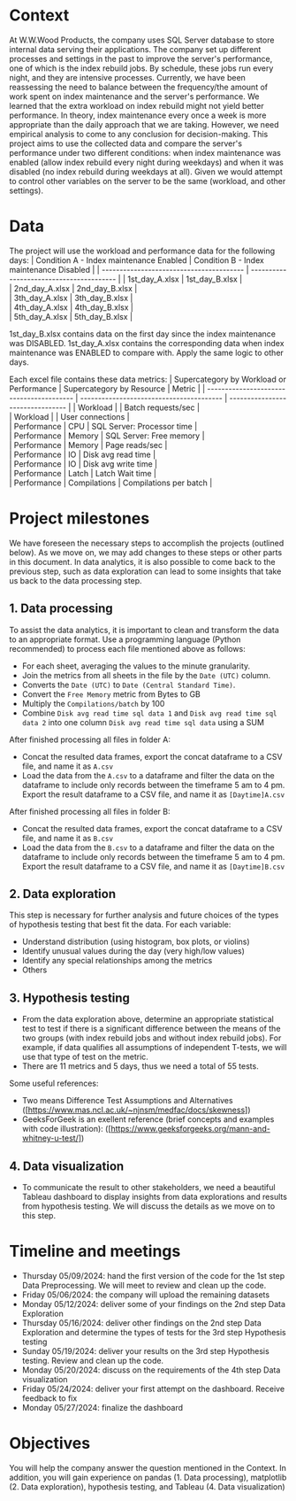 # Context
At W.W.Wood Products, the company uses SQL Server database to store internal data serving their applications. The company set up different processes and settings in the past to improve the server's performance, one of which is the index rebuild jobs. By schedule, these jobs run every night, and they are intensive processes. Currently, we have been reassessing the need to balance between the frequency/the amount of work spent on index maintenance and the server's performance. We learned that the extra workload on index rebuild might not yield better performance.
In theory, index maintenance every once a week is more appropriate than the daily approach that we are taking. However, we need empirical analysis to come to any conclusion for decision-making.
This project aims to use the collected data and compare the server's performance under two different conditions: when index maintenance was enabled (allow index rebuild every night during weekdays) and when it was disabled (no index rebuild during weekdays at all). Given we would attempt to control other variables on the server to be the same (workload, and other settings).

# Data
The project will use the workload and performance data for the following days:
| Condition A - Index maintenance Enabled  | Condition B - Index maintenance Disabled | 
| ---------------------------------------- | ---------------------------------------- | 
| 1st_day_A.xlsx                           | 1st_day_B.xlsx                           |       
| 2nd_day_A.xlsx                           | 2nd_day_B.xlsx                           |           
| 3th_day_A.xlsx                           | 3th_day_B.xlsx                           |         
| 4th_day_A.xlsx                           | 4th_day_B.xlsx                           |            
| 5th_day_A.xlsx                           | 5th_day_B.xlsx                           | 

1st_day_B.xlsx contains data on the first day since the index maintenance was DISABLED. 1st_day_A.xlsx contains the corresponding data when index maintenance was ENABLED to compare with. Apply the same logic to other days.

Each excel file contains these data metrics:
| Supercategory by Workload or Performance | Supercategory by Resource                | Metric                           |
| ---------------------------------------- | ---------------------------------------- | -------------------------------- | 
| Workload                                 |                                          | Batch requests/sec               |     
| Workload                                 |                                          | User connections                 |         
| Performance                              | CPU                                      | SQL Server: Processor time       |         
| Performance                              | Memory                                   | SQL Server: Free memory          |          
| Performance                              | Memory                                   | Page reads/sec                   |        
| Performance                              | IO                                       | Disk avg read time               |        
| Performance                              | IO                                       | Disk avg write time              |        
| Performance                              | Latch                                    | Latch Wait time                  |        
| Performance                              | Compilations                             | Compilations per batch           |        


# Project milestones
We have foreseen the necessary steps to accomplish the projects (outlined below). As we move on, we may add changes to these steps or other parts in this document. In data analytics, it is also possible to come back to the previous step, such as data exploration can lead to some insights that take us back to the data processing step.
## 1. Data processing
To assist the data analytics, it is important to clean and transform the data to an appropriate format. Use a programming language (Python recommended) to process each file mentioned above as follows:
- For each sheet, averaging the values to the minute granularity.
- Join the metrics from all sheets in the file by the `Date (UTC)` column.
- Converts the `Date (UTC)` to `Date (Central Standard Time)`.
- Convert the `Free Memory` metric from Bytes to GB
- Multiply the `Compilations/batch` by 100
- Combine `Disk avg read time sql data 1` and `Disk avg read time sql data 2` into one column `Disk avg read time sql data` using a SUM
  
After finished processing all files in folder A:
- Concat the resulted data frames, export the concat dataframe to a CSV file, and name it as `A.csv`
- Load the data from the `A.csv` to a dataframe and filter the data on the dataframe to include only records between the timeframe 5 am to 4 pm. Export the result dataframe to a CSV file, and name it as `[Daytime]A.csv`

After finished processing all files in folder B:
- Concat the resulted data frames, export the concat dataframe to a CSV file, and name it as `B.csv`
- Load the data from the `B.csv` to a dataframe and filter the data on the dataframe to include only records between the timeframe 5 am to 4 pm. Export the result dataframe to a CSV file, and name it as `[Daytime]B.csv`

## 2. Data exploration
This step is necessary for further analysis and future choices of the types of hypothesis testing that best fit the data. For each variable:
-	Understand distribution (using histogram, box plots, or violins)
-	Identify unusual values during the day (very high/low values)
-	Identify any special relationships among the metrics
-	Others

## 3. Hypothesis testing
- From the data exploration above, determine an appropriate statistical test to test if there is a significant difference between the means of the two groups (with index rebuild jobs and without index rebuild jobs). For example, if data qualifies all assumptions of independent T-tests, we will use that type of test on the metric.
- There are 11 metrics and 5 days, thus we need a total of 55 tests.

Some useful references:
- Two means Difference Test Assumptions and Alternatives ([https://www.mas.ncl.ac.uk/~njnsm/medfac/docs/skewness])
- GeeksForGeek is an exellent reference (brief concepts and examples with code illustration): ([https://www.geeksforgeeks.org/mann-and-whitney-u-test/])

## 4. Data visualization
- To communicate the result to other stakeholders, we need a beautiful Tableau dashboard to display insights from data explorations and results from hypothesis testing. We will discuss the details as we move on to this step.

# Timeline and meetings
- Thursday 05/09/2024: hand the first version of the code for the 1st step Data Preprocessing. We will meet to review and clean up the code.
- Friday 05/06/2024: the company will upload the remaining datasets
- Monday 05/12/2024: deliver some of your findings on the 2nd step Data Exploration
- Thursday 05/16/2024: deliver other findings on the 2nd step Data Exploration and determine the types of tests for the 3rd step Hypothesis testing
- Sunday 05/19/2024: deliver your results on the 3rd step Hypothesis testing. Review and clean up the code.
- Monday 05/20/2024: discuss on the requirements of the 4th step Data visualization
- Friday 05/24/2024: deliver your first attempt on the dashboard. Receive feedback to fix
- Monday 05/27/2024: finalize the dashboard

# Objectives
You will help the company answer the question mentioned in the Context. In addition, you will gain experience on pandas (1. Data processing), matplotlib (2. Data exploration), hypothesis testing, and Tableau (4. Data visualization)


